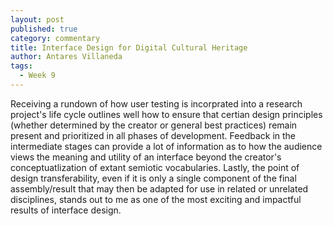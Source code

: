 ```yaml
---
layout: post
published: true
category: commentary
title: Interface Design for Digital Cultural Heritage
author: Antares Villaneda
tags:
  - Week 9
---
```

Receiving a rundown of how user testing is incorprated into a research project's life cycle outlines well how to ensure that certian design principles (whether determined by the creator or general best practices) remain present and prioritized in all phases of development. Feedback in the intermediate stages can provide a lot of information as to how the audience views the meaning and utility of an interface beyond the creator's conceptuatlization of extant semiotic vocabularies. Lastly, the point of design transferability, even if it is only a single component of the final assembly/result that may then be adapted for use in related or unrelated disciplines, stands out to me as one of the most exciting and impactful results of interface design.